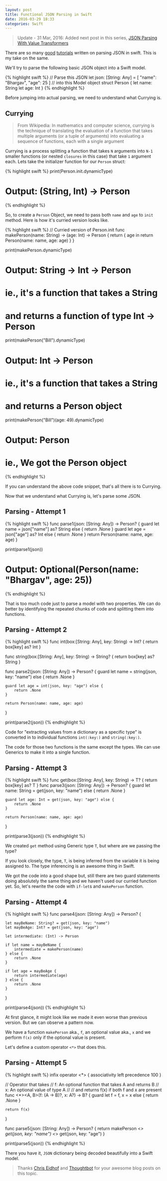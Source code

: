 ```yaml
---
layout: post
title: Functional JSON Parsing in Swift
date: 2016-03-29 18:33
categories: Swift
---
```


> Update - 31 Mar, 2016: Added next post in this series, [JSON Parsing With Value Transformers](http://bhargavg.com/swift/2016/03/30/json-parsing-with-value-transformers.html)

There are so many [good](http://chris.eidhof.nl/posts/json-parsing-in-swift.html) [tutorials](https://robots.thoughtbot.com/efficient-json-in-swift-with-functional-concepts-and-generics) written on parsing JSON in swift. This is my take on the same.

We'll try to parse the following basic JSON object into a Swift model.

{% highlight swift %}
// Parse this JSON
let json: [String: Any] = [
    "name": "Bhargav",
    "age": 25
]
// into this Model object
struct Person {
    let name: String
    let age: Int
}
{% endhighlight %}

Before jumping into actual parsing, we need to understand what Currying is.

## Currying
> From Wikipedia: In mathematics and computer science, currying is the technique of translating the evaluation of a function that takes multiple arguments (or a tuple of arguments) into evaluating a sequence of functions, each with a single argument

Currying is a process splitting a function that takes `N` arguments into `N-1` smaller functions (or nested `closures` in this case) that take `1` argument each. Lets take the initializer function for our `Person` struct:

{% highlight swift %}
print(Person.init.dynamicType)
# Output: (String, Int) -> Person
{% endhighlight %}

So, to create a `Person` Object, we need to pass both `name` and `age` to `init` method. Here is how it's curried version looks like.

{% highlight swift %}
// Curried version of Person.init
func makePerson(name: String) -> (age: Int) -> Person {
    return { age in
        return Person(name: name, age: age)
    }
}

print(makePerson.dynamicType)
# Output: String -> Int -> Person
# ie., it's a function that takes a String 
# and returns a function of type Int -> Person

print(makePerson("Bill").dynamicType)
# Output: Int -> Person
# ie., it's a function that takes a String 
# and returns a Person object

print(makePerson("Bill")(age: 49).dynamicType)
# Output: Person
# ie., We got the Person object
{% endhighlight %}

If you can understand the above code snippet, that's all there is to Currying.

Now that we understand what Currying is, let's parse some JSON.

## Parsing - Attempt 1

{% highlight swift %}
func parse1(json: [String: Any]) -> Person? {
    guard let name = json["name"] as? String else {
        return .None
    }
    guard let age = json["age"] as? Int else {
        return .None
    }
    return Person(name: name, age: age)
}

print(parse1(json))
# Output: Optional(Person(name: "Bhargav", age: 25))
{% endhighlight %}

That is too much code just to parse a model with two properties. We can do better by identifying the repeated chunks of code and splitting them into functions.

## Parsing - Attempt 2

{% highlight swift %}
func int(box:[String: Any], key: String) -> Int? {
    return box[key] as? Int
}

func string(box:[String: Any], key: String) -> String? {
    return box[key] as? String
}

func parse2(json: [String: Any]) -> Person? {
    guard let name = string(json, key: "name") else {
        return .None
    }
    
    guard let age = int(json, key: "age") else {
        return .None
    }
    
    return Person(name: name, age: age)
}

print(parse2(json))
{% endhighlight %}

Code for "extracting values from a dictionary as a specific type" is converted in to individual functions `int(:key:)` and `string(:key:)`.

The code for those two functions is the same except the types. We can use Generics to make it into a single function.

## Parsing - Attempt 3

{% highlight swift %}
func get<T>(box:[String: Any], key: String) -> T? {
    return box[key] as? T
}
func parse3(json: [String: Any]) -> Person? {
    guard let name: String = get(json, key: "name") else {
        return .None
    }
    
    guard let age: Int = get(json, key: "age") else {
        return .None
    }
    
    return Person(name: name, age: age)
}

print(parse3(json))
{% endhighlight %}

We created `get` method using Generic type `T`, but where are we passing the type?

If you look closely, the type, `T`, is being inferred from the variable it is being assigned to. The type inferencing is an awesome thing in Swift.

We got the code into a good shape but, still there are two guard statements doing absolutely the same thing and we haven't used our curried function yet. So, let's rewrite the code with `if-let`s and `makePerson` function.


## Parsing - Attempt 4
{% highlight swift %}
func parse4(json: [String: Any]) -> Person? {
    
    let mayBeName: String? = get(json, key: "name")
    let mayBeAge: Int? = get(json, key: "age")
    
    let intermediate: (Int) -> Person
    
    if let name = mayBeName {
        intermediate = makePerson(name)
    } else {
        return .None
    }
    
    if let age = mayBeAge {
        return intermediate(age)
    } else {
        return .None
    }
}

print(parse4(json))
{% endhighlight %}

At first glance, it might look like we made it even worse than previous version. But we can observe a pattern now.

We have a function `makePerson` aka., `f`, an optional value aka., `x` and we perform `f(x)` only if the optional value is present.

Let's define a custom operator `<*>` that does this.

## Parsing - Attempt 5
{% highlight swift %}
infix operator <*> {
    associativity left
    precedence 100
}

// Operator that takes 
//     f: An optional function that takes A and returns B
//     x: An optional value of type A
//
// and returns f(x) if both f and x are present
func <*><A, B>(f: (A -> B)?, x: A?) -> B? {
    guard let f = f, x = x else {
        return .None
    }
    
    return f(x)
}

func parse5(json: [String: Any]) -> Person? {
    return makePerson <*> get(json, key: "name")
                      <*> get(json, key: "age")
}

print(parse5(json))
{% endhighlight %}

There you have it, `JSON` dictionary being decoded beautifully into a Swift model.

> Thanks [Chris Eidhof](http://chris.eidhof.nl/posts/json-parsing-in-swift.html) and [Thoughtbot](https://robots.thoughtbot.com/efficient-json-in-swift-with-functional-concepts-and-generics) for your awesome blog posts on this topic.
